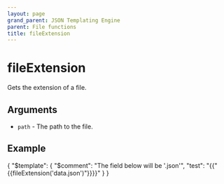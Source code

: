 ```yaml
---
layout: page
grand_parent: JSON Templating Engine
parent: File functions
title: fileExtension
---
```


# fileExtension

Gets the extension of a file.
## Arguments

- `path` - The path to the file.

## Example

{
  "$template": {
    "$comment": "The field below will be '.json'",
    "test": "{{"{{fileExtension('data.json')"}}}}"
  }
}

